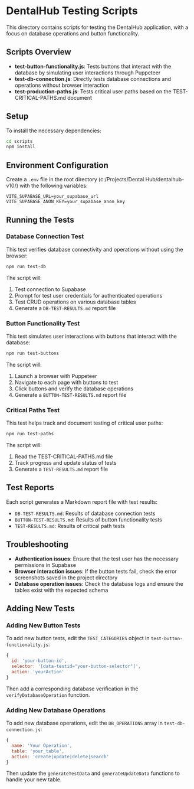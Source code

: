 # DentalHub Testing Scripts

This directory contains scripts for testing the DentalHub application, with a focus on database operations and button functionality.

## Scripts Overview

- **test-button-functionality.js**: Tests buttons that interact with the database by simulating user interactions through Puppeteer
- **test-db-connection.js**: Directly tests database connections and operations without browser interaction
- **test-production-paths.js**: Tests critical user paths based on the TEST-CRITICAL-PATHS.md document

## Setup

To install the necessary dependencies:

```bash
cd scripts
npm install
```

## Environment Configuration

Create a `.env` file in the root directory (c:/Projects/Dental Hub/dentalhub-v10/) with the following variables:

```
VITE_SUPABASE_URL=your_supabase_url
VITE_SUPABASE_ANON_KEY=your_supabase_anon_key
```

## Running the Tests

### Database Connection Test

This test verifies database connectivity and operations without using the browser:

```bash
npm run test-db
```

The script will:
1. Test connection to Supabase
2. Prompt for test user credentials for authenticated operations
3. Test CRUD operations on various database tables
4. Generate a `DB-TEST-RESULTS.md` report file

### Button Functionality Test

This test simulates user interactions with buttons that interact with the database:

```bash
npm run test-buttons
```

The script will:
1. Launch a browser with Puppeteer
2. Navigate to each page with buttons to test
3. Click buttons and verify the database operations
4. Generate a `BUTTON-TEST-RESULTS.md` report file

### Critical Paths Test

This test helps track and document testing of critical user paths:

```bash
npm run test-paths
```

The script will:
1. Read the TEST-CRITICAL-PATHS.md file
2. Track progress and update status of tests
3. Generate a `TEST-RESULTS.md` report file

## Test Reports

Each script generates a Markdown report file with test results:

- `DB-TEST-RESULTS.md`: Results of database connection tests
- `BUTTON-TEST-RESULTS.md`: Results of button functionality tests
- `TEST-RESULTS.md`: Results of critical path tests

## Troubleshooting

- **Authentication issues**: Ensure that the test user has the necessary permissions in Supabase
- **Browser interaction issues**: If the button tests fail, check the error screenshots saved in the project directory
- **Database operation issues**: Check the database logs and ensure the tables exist with the expected schema

## Adding New Tests

### Adding New Button Tests

To add new button tests, edit the `TEST_CATEGORIES` object in `test-button-functionality.js`:

```javascript
{
  id: 'your-button-id',
  selector: '[data-testid="your-button-selector"]',
  action: 'yourAction'
}
```

Then add a corresponding database verification in the `verifyDatabaseOperation` function.

### Adding New Database Operations

To add new database operations, edit the `DB_OPERATIONS` array in `test-db-connection.js`:

```javascript
{
  name: 'Your Operation',
  table: 'your_table',
  action: 'create|update|delete|search'
}
```

Then update the `generateTestData` and `generateUpdateData` functions to handle your new table.